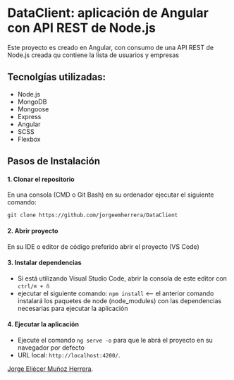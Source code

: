 # DataClient: aplicación de Angular con API REST de Node.js

Este proyecto es creado en Angular, con consumo de una API REST de Node.js creada qu contiene la lista de usuarios y empresas

## Tecnolgías utilizadas:

* Node.js
* MongoDB
* Mongoose
* Express
* Angular 
* SCSS
* Flexbox

## Pasos de Instalación 

#### 1. Clonar el repositorio

En una consola (CMD o Git Bash) en su ordenador ejecutar el siguiente comando:

 `git clone https://github.com/jorgeemherrera/DataClient`

#### 2. Abrir proyecto

En su IDE o editor de código preferido abrir el proyecto (VS Code)

#### 3. Instalar dependencias

* Si está utilizando Visual Studio Code, abrir la consola de este editor con `ctrl/⌘ + ñ`
* ejecutar el siguiente comando: `npm install` <-- el anterior comando instalará los paquetes de node (node_modules) con las dependencias necesarias para ejecutar la aplicación

#### 4. Ejecutar la aplicación

* Ejecute el comando `ng serve -o` para que le abrá el proyecto en su navegador por defecto
* URL local: `http://localhost:4200/`.


 [Jorge Eliécer Muñoz Herrera](https://www.linkedin.com/in/jorgeemherrera/).
